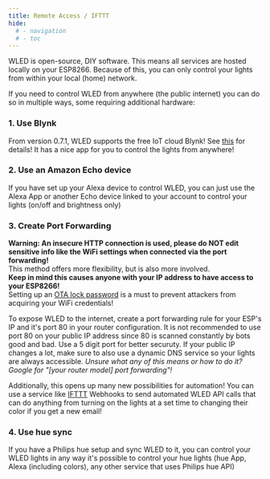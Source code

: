 ```yaml
---
title: Remote Access / IFTTT
hide:
  # - navigation
  # - toc
---
```


WLED is open-source, DIY software. This means all services are hosted locally on your ESP8266.
Because of this, you can only control your lights from within your local (home) network.

If you need to control WLED from anywhere (the public internet) you can do so in multiple ways, some requiring additional hardware:

### 1. Use Blynk

From version 0.7.1, WLED supports the free IoT cloud Blynk! See [this](/interfaces/blynk) for details! It has a nice app for you to control the lights from anywhere!

### 2. Use an Amazon Echo device
If you have set up your Alexa device to control WLED, you can just use the Alexa App or another Echo device linked to your account to control your lights (on/off and brightness only)

### 3. Create Port Forwarding
**Warning: An insecure HTTP connection is used, please do NOT edit sensitive info like the WiFi settings when connected via the port forwarding!**   
This method offers more flexibility, but is also more involved.   
**Keep in mind this causes anyone with your IP address to have access to your ESP8266!**   
Setting up an [OTA lock password](/advanced/security) is a must to prevent attackers from acquiring your WiFi credentials!

To expose WLED to the internet, create a port forwarding rule for your ESP's IP and it's port 80 in your router configuration. It is not recommended to use port 80 on your public IP address since 80 is scanned constantly by bots good and bad. Use a 5 digit port for better securuty.
If your public IP changes a lot, make sure to also use a dynamic DNS service so your lights are always accessible.
_Unsure what any of this means or how to do it? Google for "[your router model] port forwarding"!_

Additionally, this opens up many new possibilities for automation! You can use a service like [IFTTT](https://ifttt.com/) Webhooks to send automated WLED API calls that can do anything from turning on the lights at a set time to changing their color if you get a new email!

### 4. Use hue sync

If you have a Philips hue setup and sync WLED to it, you can control your WLED lights in any way it's possible to control your hue lights (hue App, Alexa (including colors), any other service that uses Philips hue API)
